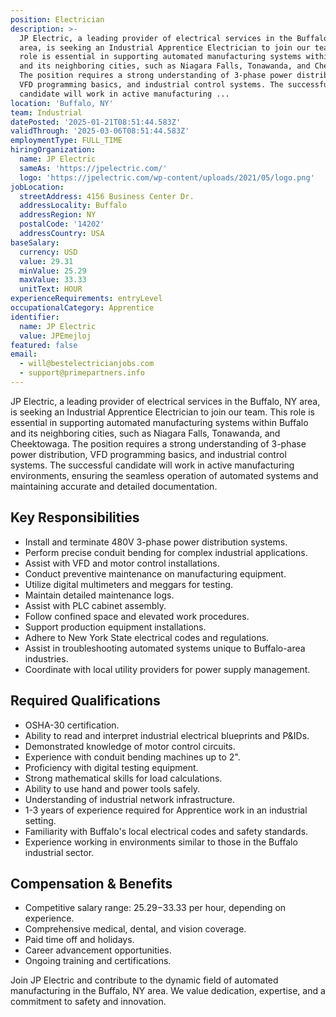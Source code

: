 ```yaml
---
position: Electrician
description: >-
  JP Electric, a leading provider of electrical services in the Buffalo, NY
  area, is seeking an Industrial Apprentice Electrician to join our team. This
  role is essential in supporting automated manufacturing systems within Buffalo
  and its neighboring cities, such as Niagara Falls, Tonawanda, and Cheektowaga.
  The position requires a strong understanding of 3-phase power distribution,
  VFD programming basics, and industrial control systems. The successful
  candidate will work in active manufacturing ...
location: 'Buffalo, NY'
team: Industrial
datePosted: '2025-01-21T08:51:44.583Z'
validThrough: '2025-03-06T08:51:44.583Z'
employmentType: FULL_TIME
hiringOrganization:
  name: JP Electric
  sameAs: 'https://jpelectric.com/'
  logo: 'https://jpelectric.com/wp-content/uploads/2021/05/logo.png'
jobLocation:
  streetAddress: 4156 Business Center Dr.
  addressLocality: Buffalo
  addressRegion: NY
  postalCode: '14202'
  addressCountry: USA
baseSalary:
  currency: USD
  value: 29.31
  minValue: 25.29
  maxValue: 33.33
  unitText: HOUR
experienceRequirements: entryLevel
occupationalCategory: Apprentice
identifier:
  name: JP Electric
  value: JPEmejloj
featured: false
email:
  - will@bestelectricianjobs.com
  - support@primepartners.info
---
```




JP Electric, a leading provider of electrical services in the Buffalo, NY area, is seeking an Industrial Apprentice Electrician to join our team. This role is essential in supporting automated manufacturing systems within Buffalo and its neighboring cities, such as Niagara Falls, Tonawanda, and Cheektowaga. The position requires a strong understanding of 3-phase power distribution, VFD programming basics, and industrial control systems. The successful candidate will work in active manufacturing environments, ensuring the seamless operation of automated systems and maintaining accurate and detailed documentation.

## Key Responsibilities

- Install and terminate 480V 3-phase power distribution systems.
- Perform precise conduit bending for complex industrial applications.
- Assist with VFD and motor control installations.
- Conduct preventive maintenance on manufacturing equipment.
- Utilize digital multimeters and meggars for testing.
- Maintain detailed maintenance logs.
- Assist with PLC cabinet assembly.
- Follow confined space and elevated work procedures.
- Support production equipment installations.
- Adhere to New York State electrical codes and regulations.
- Assist in troubleshooting automated systems unique to Buffalo-area industries.
- Coordinate with local utility providers for power supply management.

## Required Qualifications

- OSHA-30 certification.
- Ability to read and interpret industrial electrical blueprints and P&IDs.
- Demonstrated knowledge of motor control circuits.
- Experience with conduit bending machines up to 2".
- Proficiency with digital testing equipment.
- Strong mathematical skills for load calculations.
- Ability to use hand and power tools safely.
- Understanding of industrial network infrastructure.
- 1-3 years of experience required for Apprentice work in an industrial setting.
- Familiarity with Buffalo's local electrical codes and safety standards.
- Experience working in environments similar to those in the Buffalo industrial sector.

## Compensation & Benefits

- Competitive salary range: $25.29-$33.33 per hour, depending on experience.
- Comprehensive medical, dental, and vision coverage.
- Paid time off and holidays.
- Career advancement opportunities.
- Ongoing training and certifications.

Join JP Electric and contribute to the dynamic field of automated manufacturing in the Buffalo, NY area. We value dedication, expertise, and a commitment to safety and innovation.
